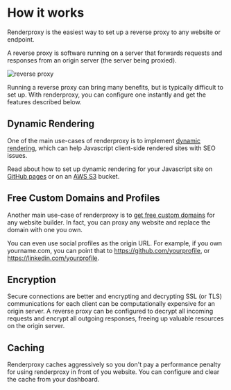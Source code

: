 # How it works

Renderproxy is the easiest way to set up a reverse proxy to any website or endpoint.

A reverse proxy is software running on a server that forwards requests and responses from an origin server (the server being proxied).

![reverse proxy](https://www.cloudflare.com/img/learning/cdn/glossary/reverse-proxy/reverse-proxy-flow.svg)

Running a reverse proxy can bring many benefits, but is typically difficult to set up. With renderproxy, you can configure one instantly and get the features described below.

## Dynamic Rendering

One of the main use-cases of renderproxy is to implement [dynamic rendering](https://webmasters.googleblog.com/2019/01/dynamic-rendering-with-rendertron.html), which can help Javascript client-side rendered sites with SEO issues.

Read about how to set up dynamic rendering for your Javascript site on [GitHub pages](/blog/dynamic-rendering-with-git-hub-pages) or on an [AWS S3](/blog/dynamic-rendering-with-s3) bucket.

## Free Custom Domains and Profiles

Another main use-case of renderproxy is to [get free custom domains](/blog/get-free-custom-domains) for any website builder. In fact, you can proxy any website and replace the domain with one you own. 

You can even use social profiles as the origin URL. For example, if you own yourname.com, you can point that to https://github.com/yourprofile, or https://linkedin.com/yourprofile.

## Encryption

Secure connections are better and encrypting and decrypting SSL (or TLS) communications for each client can be computationally expensive for an origin server. A reverse proxy can be configured to decrypt all incoming requests and encrypt all outgoing responses, freeing up valuable resources on the origin server.

## Caching

Renderproxy caches aggressively so you don't pay a performance penalty for using renderproxy in front of you website. You can configure and clear the cache from your dashboard.
